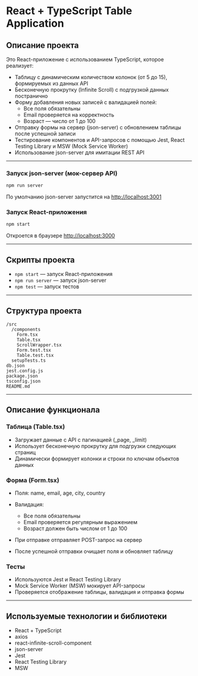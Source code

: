# React + TypeScript Table Application

## Описание проекта

Это React-приложение с использованием TypeScript, которое реализует:

- Таблицу с динамическим количеством колонок (от 5 до 15), формируемых из данных API
- Бесконечную прокрутку (Infinite Scroll) с подгрузкой данных постранично
- Форму добавления новых записей с валидацией полей:
  - Все поля обязательны
  - Email проверяется на корректность
  - Возраст — число от 1 до 100
- Отправку формы на сервер (json-server) с обновлением таблицы после успешной записи
- Тестирование компонентов и API-запросов с помощью Jest, React Testing Library и MSW (Mock Service Worker)
- Использование json-server для имитации REST API

---

### Запуск json-server (мок-сервер API)

```bash
npm run server
```

По умолчанию json-server запустится на [http://localhost:3001](http://localhost:3001)

### Запуск React-приложения

```bash
npm start
```

Откроется в браузере [http://localhost:3000](http://localhost:3000)

---

## Скрипты проекта

* `npm start` — запуск React-приложения
* `npm run server` — запуск json-server
* `npm test` — запуск тестов

---

## Структура проекта

```
/src
  /components
    Form.tsx          
    Table.tsx            
    ScrollWrapper.tsx    
    Form.test.tsx       
    Table.test.tsx       
  setupTests.ts         
db.json                 
jest.config.js           
package.json            
tsconfig.json            
README.md               
```

---

## Описание функционала

### Таблица (Table.tsx)

* Загружает данные с API с пагинацией (\_page, \_limit)
* Использует бесконечную прокрутку для подгрузки следующих страниц
* Динамически формирует колонки и строки по ключам объектов данных

### Форма (Form.tsx)

* Поля: name, email, age, city, country
* Валидация:

    * Все поля обязательны
    * Email проверяется регулярным выражением
    * Возраст должен быть числом от 1 до 100
* При отправке отправляет POST-запрос на сервер
* После успешной отправки очищает поля и обновляет таблицу

### Тесты

* Используются Jest и React Testing Library
* Mock Service Worker (MSW) мокирует API-запросы
* Проверяется отображение таблицы, валидация и отправка формы

---

## Используемые технологии и библиотеки

* React + TypeScript
* axios
* react-infinite-scroll-component
* json-server
* Jest
* React Testing Library
* MSW
